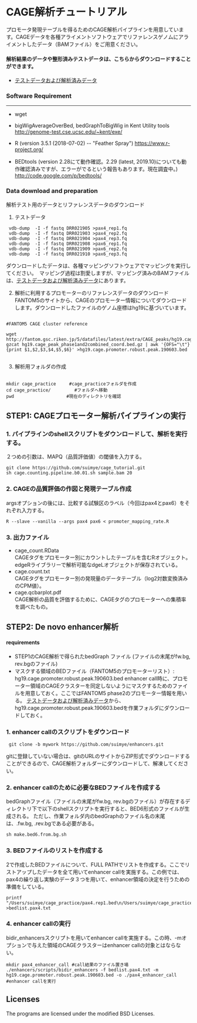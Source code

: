 CAGE解析チュートリアル
====

プロモータ発現テーブルを得るためのCAGE解析パイプラインを用意しています。CAGEデータを各種アライメントソフトウェアでリファレンスゲノムにアライメントしたデータ（BAMファイル）をご用意ください。

#### 解析結果のデータや整形済みテストデータは、こちらからダウンロードすることができます。

- [テストデータおよび解析済みデータ](https://drive.google.com/open?id=1UVryalUW7gGuNLC-rsnVR1ayZCkOqhI1)




### Software Requirement   
---    

- wget  
	
- bigWigAverageOverBed, bedGraphToBigWig in Kent Utility tools  
	http://genome-test.cse.ucsc.edu/~kent/exe/
- R  (version 3.5.1 (2018-07-02) -- "Feather Spray")
	https://www.r-project.org/
- BEDtools  (version 2.28にて動作確認。2.29 (latest, 2019.10)についても動作確認済みですが、エラーがでるという報告もあります。現在調査中。)
	http://code.google.com/p/bedtools/
    
  
  
### Data download and preparation
解析テスト用のデータとリファレンスデータのダウンロード

1. テストデータ  

```  
 vdb-dump  -I -f fastq DRR021905 >pax4_rep1.fq
 vdb-dump  -I -f fastq DRR021903 >pax4_rep2.fq
 vdb-dump  -I -f fastq DRR021904 >pax4_rep3.fq
 vdb-dump  -I -f fastq DRR021908 >pax6_rep1.fq
 vdb-dump  -I -f fastq DRR021909 >pax6_rep2.fq
 vdb-dump  -I -f fastq DRR021910 >pax6_rep3.fq

```  

ダウンロードしたデータは、各種マッピングソフトウェアでマッピングを実行してください。　マッピング過程は割愛しますが、マッピング済みのBAMファイルは、[テストデータおよび解析済みデータ](https://drive.google.com/open?id=1UVryalUW7gGuNLC-rsnVR1ayZCkOqhI1)にあります。


2. 解析に利用するプロモーターのリファレンスデータのダウンロード
FANTOM5のサイトから、CAGEのプロモーター情報についてダウンロードします。ダウンロードしたファイルのゲノム座標はhg19に基づいています。

```  

#FANTOM5 CAGE cluster reference

wget http://fantom.gsc.riken.jp/5/datafiles/latest/extra/CAGE_peaks/hg19.cage_peak_phase1and2combined_coord.bed.gz
gzcat hg19.cage_peak_phase1and2combined_coord.bed.gz | awk '{OFS="\t"}{print $1,$2,$3,$4,$5,$6}' >hg19.cage.promoter.robust.peak.190603.bed


```  

  
3. 解析用フォルダの作成  

```

mkdir cage_practice     #cage_practiceフォルダを作成
cd cage_practice/         #フォルダへ移動
pwd          　　　　　　#現在のディレクトリを確認

```


## STEP1: CAGEプロモーター解析パイプラインの実行

### 1. パイプラインのshellスクリプトをダウンロードして、解析を実行する。
２つめの引数は、MAPQ（品質評価値）の閾値を入力する。
```
git clone https://github.com/suimye/cage_tutorial.git
sh cage.counting.pipeline.b0.01.sh sample.bam 20
```



### 2. CAGEの品質評価の作図と発現テーブル作成  
argsオプションの後には、比較する試験区のラベル（今回はpax4とpax6）をそれぞれ入力する。

```
R --slave --vanilla --args pax4 pax6 < promoter_mapping_rate.R
```


### 3. 出力ファイル

- cage_count.RData  
CAGEタグをプロモーター別にカウントしたテーブルを含むRオブジェクト。edgeRライブラリーで解析可能なdgeLオブジェクトが保存されている。  
- cage.count.txt  
CAGEタグをプロモーター別の発現量のデータテーブル（log2対数変換済みのCPM値）。    
- cage.qcbarplot.pdf  
CAGE解析の品質を評価するために、CAGEタグのプロモーターへの集積率を調べたもの。  


## STEP2: De novo enhancer解析


#### requirements

- STEP1のCAGE解析で得られたbedGraph ファイル  (ファイルの末尾がfw.bg, rev.bgのファイル)
- マスクする領域のBEDファイル（FANTOM5のプロモーターリスト）: hg19.cage.promoter.robust.peak.190603.bed
enhancer call時に、プロモーター領域のCAGEクラスターを同定しないようにマスクするためのファイルを用意しておく。ここではFANTOM5 phase2のプロモーター情報を用いる。
[テストデータおよび解析済みデータ](https://drive.google.com/open?id=1UVryalUW7gGuNLC-rsnVR1ayZCkOqhI1)から、hg19.cage.promoter.robust.peak.190603.bedを作業フォルダにダウンロードしておく。


### 1. enhancer callのスクリプトをダウンロード


```
 git clone -b mywork https://github.com/suimye/enhancers.git

```
gitに登録していない場合は、gitのURLのサイトからZIP形式でダウンロードすることができるので、CAGE解析フォルダーにダウンロードして、解凍してください。


### 2. enhancer callのために必要なBEDファイルを作成する
bedGraphファイル（ファイルの末尾がfw.bg, rev.bgのファイル）が存在するディレクトリ下で以下のshellスクリプトを実行すると、BED6形式のファイルが生成される。
ただし、作業フォルダ内のbedGraphのファイル名の末尾は、.fw.bg, .rev.bgである必要がある。

```
sh make.bed6.from.bg.sh

```

### 3. BEDファイルのリストを作成する
2で作成したBEDファイルについて、FULL PATHでリストを作成する。ここでリストアップしたデータを全て用いてenhancer callを実施する。この例では、pax4の繰り返し実験のデータ３つを用いて、enhancer領域の決定を行うための準備をしている。

```
printf "/Users/suimye/cage_practice/pax4.rep1.bed\n/Users/suimye/cage_practice/pax4.rep2.bed\n/Users/suimye/cage_practice/pax4.rep3.bed\n" >bedlist.pax4.txt

```


### 4. enhancer callの実行
bidir_enhancersスクリプトを用いてenhancer callを実施する。この時、-mオプションで与えた領域のCAGEクラスターはenhancer callの対象とはならない。

```
mkdir pax4_enhancer_call #call結果のファイル置き場
./enhancers/scripts/bidir_enhancers -f bedlist.pax4.txt -m hg19.cage.promoter.robust.peak.190603.bed -o ./pax4_enhancer_call #enhancer callを実行
```



Licenses
--------
The programs are licensed under the modified BSD Licenses. 
